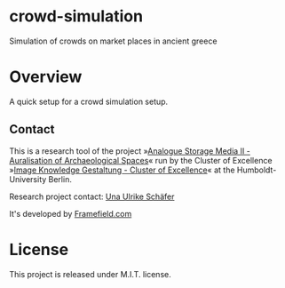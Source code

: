 # crowd-simulation
Simulation of crowds on market places in ancient greece

# Overview
A quick setup for a crowd simulation setup.

## Contact

This is a research tool of the project »[Analogue Storage Media II - Auralisation of Archaeological Spaces](https://www.interdisciplinary-laboratory.hu-berlin.de/de/content/analogspeicher-ii-auralisierung-archaologischer-raume/)« run by the Cluster of Excellence »[Image Knowledge Gestaltung - Cluster of Excellence](https://www.interdisciplinary-laboratory.hu-berlin.de/en/bwg/)« at the Humboldt-University Berlin. 

Research project contact: [Una Ulrike Schäfer](una.ulrike.schaefer@hu-berlin.de )

It's developed by [Framefield.com](http://www.framefield.com)

# License

This project is released under M.I.T. license.
